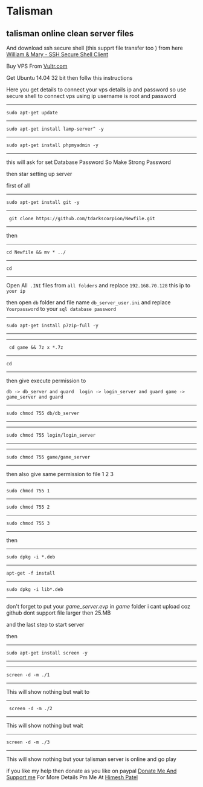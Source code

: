 #  Talisman

## talisman online clean server files

 And download ssh secure shell (this supprt file transfer too ) from here [William & Mary - SSH Secure Shell Client](https://it.wm.edu/software/public/ssh/sshsecureshellclient-3.2.9.exe)
>  



Buy VPS From [Vultr.com](https://www.vultr.com/?ref=7212876)

Get Ubuntu 14.04 32 bit then follw this instructions

Here you get details to connect your vps details ip and password 
so use secure shell to connect vps using ip username is root and password
***
```sudo apt-get update ```
***
``` sudo apt-get install lamp-server^ -y ```
***
```sudo apt-get install phpmyadmin -y ```
***
this will ask for set Database Password So Make Strong Password 

then star setting up server 

first of all 
***
```sudo apt-get install git -y ```
***


``` git clone https://github.com/tdarkscorpion/Newfile.git```
***
then

***
``` cd Newfile && mv * ../ ```
***
```cd```
***

Open All``` .INI``` files from ```all folders``` and replace ```192.168.70.128``` this ip to ```your ip ```

then open ```db``` folder and file name ```db_server_user.ini``` and replace ```Yourpassword``` to your ```sql database password``` 

***
``` sudo apt-get install p7zip-full -y ```
***

***
``` cd game && 7z x *.7z```
***
```cd```
***
then give execute permission to 

``` db -> db_server and guard  login -> login_server and guard game -> game_server and guard ```



***
```sudo chmod 755 db/db_server```
***



***
```sudo chmod 755 login/login_server```
***


***
```sudo chmod 755 game/game_server```
***

then also give same permission to file 1 2 3 

***
```sudo chmod 755 1```
***
```sudo chmod 755 2```
***
```sudo chmod 755 3```
***
then
***
```sudo dpkg -i *.deb ```
***
```apt-get -f install ```
***
```sudo dpkg -i lib*.deb ```
***
 don't forget to put your  *game_server.evp*  in *game* folder i cant upload coz github dont support file larger then 25.MB 



and the last step to start server 


then

***
``` sudo apt-get install screen -y ```
***

*** 
``` screen -d -m ./1 ```
***

This will show nothing but wait to 

***
```  screen -d -m ./2 ```
***

This will show nothing but wait 
***
 ``` screen -d -m ./3 ```
***

 This will show nothing but your talisman server is online  and go play 
 
 
 
 if you like my help then donate as you like on paypal [Donate Me And Support me](https://paypal.me/Krushnadeep)
 For More Details Pm Me At [Himesh Patel](https://fb.me/darkscorpiont)  
 
 


